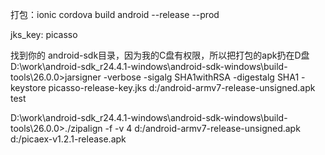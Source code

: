 
打包：ionic cordova build android --release --prod

jks_key: picasso

找到你的 android-sdk目录，因为我的C盘有权限，所以把打包的apk扔在D盘
D:\work\android-sdk_r24.4.1-windows\android-sdk-windows\build-tools\26.0.0>jarsigner -verbose -sigalg SHA1withRSA -digestalg SHA1 -keystore picasso-release-key.jks d:/android-armv7-release-unsigned.apk test

D:\work\android-sdk_r24.4.1-windows\android-sdk-windows\build-tools\26.0.0>./zipalign -f -v 4 d:/android-armv7-release-unsigned.apk d:/picaex-v1.2.1-release.apk